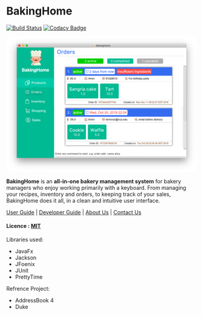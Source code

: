 # BakingHome

[![Build Status](https://travis-ci.com/AY1920S1-CS2113T-T12-3/main.svg?branch=master)](https://travis-ci.com/AY1920S1-CS2113T-T12-3/main)
[![Codacy Badge](https://api.codacy.com/project/badge/Grade/fe0f891024024abe8bebac8e46d86a08)](https://www.codacy.com/manual/AY1920S1-CS2113T-T12-3/main?utm_source=github.com&amp;utm_medium=referral&amp;utm_content=AY1920S1-CS2113T-T12-3/main&amp;utm_campaign=Badge_Grade)

![Ui](https://github.com/AY1920S1-CS2113T-T12-3/main/blob/master/docs/images/Ui.png)

**BakingHome** is an **all-in-one bakery management system** for bakery managers who enjoy working primarily with a keyboard. From managing your recipes, inventory and orders, to keeping track of your sales, BakingHome does it all, in a clean and intuitive user interface. 

[User Guide](docs/UserGuide.md) | [Developer Guide](docs/DeveloperGuide.adoc) | [About Us](docs/AboutUs.adoc) | [Contact Us](docs/ContactUs.adoc)

#### Licence : [MIT](LICENSE)


Libraries used:
- JavaFx
- Jackson
- JFoenix
- JUnit
- PrettyTime

Refrence Project:
- AddressBook 4
- Duke

